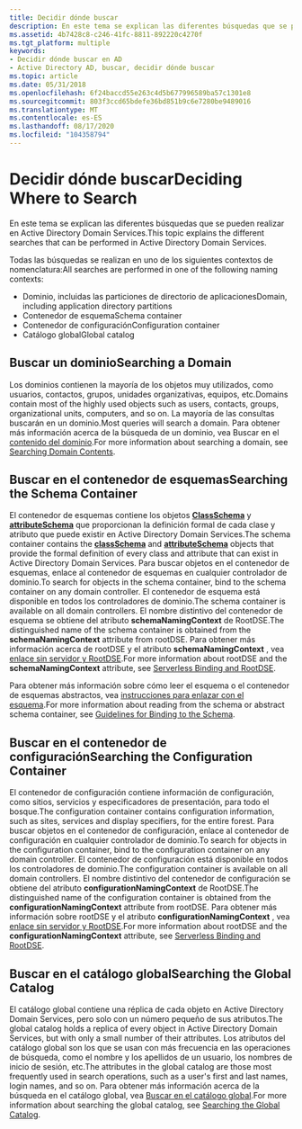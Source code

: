 ```yaml
---
title: Decidir dónde buscar
description: En este tema se explican las diferentes búsquedas que se pueden realizar en Active Directory Domain Services.
ms.assetid: 4b7428c8-c246-41fc-8811-892220c4270f
ms.tgt_platform: multiple
keywords:
- Decidir dónde buscar en AD
- Active Directory AD, buscar, decidir dónde buscar
ms.topic: article
ms.date: 05/31/2018
ms.openlocfilehash: 6f24baccd55e263c4d5b677996589ba57c1301e8
ms.sourcegitcommit: 803f3ccd65bdefe36bd851b9c6e7280be9489016
ms.translationtype: MT
ms.contentlocale: es-ES
ms.lasthandoff: 08/17/2020
ms.locfileid: "104358794"
---
```

# <a name="deciding-where-to-search"></a><span data-ttu-id="3ffd4-105">Decidir dónde buscar</span><span class="sxs-lookup"><span data-stu-id="3ffd4-105">Deciding Where to Search</span></span>

<span data-ttu-id="3ffd4-106">En este tema se explican las diferentes búsquedas que se pueden realizar en Active Directory Domain Services.</span><span class="sxs-lookup"><span data-stu-id="3ffd4-106">This topic explains the different searches that can be performed in Active Directory Domain Services.</span></span>

<span data-ttu-id="3ffd4-107">Todas las búsquedas se realizan en uno de los siguientes contextos de nomenclatura:</span><span class="sxs-lookup"><span data-stu-id="3ffd4-107">All searches are performed in one of the following naming contexts:</span></span>

-   <span data-ttu-id="3ffd4-108">Dominio, incluidas las particiones de directorio de aplicaciones</span><span class="sxs-lookup"><span data-stu-id="3ffd4-108">Domain, including application directory partitions</span></span>
-   <span data-ttu-id="3ffd4-109">Contenedor de esquema</span><span class="sxs-lookup"><span data-stu-id="3ffd4-109">Schema container</span></span>
-   <span data-ttu-id="3ffd4-110">Contenedor de configuración</span><span class="sxs-lookup"><span data-stu-id="3ffd4-110">Configuration container</span></span>
-   <span data-ttu-id="3ffd4-111">Catálogo global</span><span class="sxs-lookup"><span data-stu-id="3ffd4-111">Global catalog</span></span>

## <a name="searching-a-domain"></a><span data-ttu-id="3ffd4-112">Buscar un dominio</span><span class="sxs-lookup"><span data-stu-id="3ffd4-112">Searching a Domain</span></span>

<span data-ttu-id="3ffd4-113">Los dominios contienen la mayoría de los objetos muy utilizados, como usuarios, contactos, grupos, unidades organizativas, equipos, etc.</span><span class="sxs-lookup"><span data-stu-id="3ffd4-113">Domains contain most of the highly used objects such as users, contacts, groups, organizational units, computers, and so on.</span></span> <span data-ttu-id="3ffd4-114">La mayoría de las consultas buscarán en un dominio.</span><span class="sxs-lookup"><span data-stu-id="3ffd4-114">Most queries will search a domain.</span></span> <span data-ttu-id="3ffd4-115">Para obtener más información acerca de la búsqueda de un dominio, vea Buscar en el [contenido del dominio](searching-domain-contents.md).</span><span class="sxs-lookup"><span data-stu-id="3ffd4-115">For more information about searching a domain, see [Searching Domain Contents](searching-domain-contents.md).</span></span>

## <a name="searching-the-schema-container"></a><span data-ttu-id="3ffd4-116">Buscar en el contenedor de esquemas</span><span class="sxs-lookup"><span data-stu-id="3ffd4-116">Searching the Schema Container</span></span>

<span data-ttu-id="3ffd4-117">El contenedor de esquemas contiene los objetos [**ClassSchema**](/windows/desktop/ADSchema/c-classschema) y [**attributeSchema**](/windows/desktop/ADSchema/c-attributeschema) que proporcionan la definición formal de cada clase y atributo que puede existir en Active Directory Domain Services.</span><span class="sxs-lookup"><span data-stu-id="3ffd4-117">The schema container contains the [**classSchema**](/windows/desktop/ADSchema/c-classschema) and [**attributeSchema**](/windows/desktop/ADSchema/c-attributeschema) objects that provide the formal definition of every class and attribute that can exist in Active Directory Domain Services.</span></span> <span data-ttu-id="3ffd4-118">Para buscar objetos en el contenedor de esquemas, enlace al contenedor de esquemas en cualquier controlador de dominio.</span><span class="sxs-lookup"><span data-stu-id="3ffd4-118">To search for objects in the schema container, bind to the schema container on any domain controller.</span></span> <span data-ttu-id="3ffd4-119">El contenedor de esquema está disponible en todos los controladores de dominio.</span><span class="sxs-lookup"><span data-stu-id="3ffd4-119">The schema container is available on all domain controllers.</span></span> <span data-ttu-id="3ffd4-120">El nombre distintivo del contenedor de esquema se obtiene del atributo **schemaNamingContext** de RootDSE.</span><span class="sxs-lookup"><span data-stu-id="3ffd4-120">The distinguished name of the schema container is obtained from the **schemaNamingContext** attribute from rootDSE.</span></span> <span data-ttu-id="3ffd4-121">Para obtener más información acerca de rootDSE y el atributo **schemaNamingContext** , vea [enlace sin servidor y RootDSE](serverless-binding-and-rootdse.md).</span><span class="sxs-lookup"><span data-stu-id="3ffd4-121">For more information about rootDSE and the **schemaNamingContext** attribute, see [Serverless Binding and RootDSE](serverless-binding-and-rootdse.md).</span></span>

<span data-ttu-id="3ffd4-122">Para obtener más información sobre cómo leer el esquema o el contenedor de esquemas abstractos, vea [instrucciones para enlazar con el esquema](guidelines-for-binding-to-the-schema.md).</span><span class="sxs-lookup"><span data-stu-id="3ffd4-122">For more information about reading from the schema or abstract schema container, see [Guidelines for Binding to the Schema](guidelines-for-binding-to-the-schema.md).</span></span>

## <a name="searching-the-configuration-container"></a><span data-ttu-id="3ffd4-123">Buscar en el contenedor de configuración</span><span class="sxs-lookup"><span data-stu-id="3ffd4-123">Searching the Configuration Container</span></span>

<span data-ttu-id="3ffd4-124">El contenedor de configuración contiene información de configuración, como sitios, servicios y especificadores de presentación, para todo el bosque.</span><span class="sxs-lookup"><span data-stu-id="3ffd4-124">The configuration container contains configuration information, such as sites, services and display specifiers, for the entire forest.</span></span> <span data-ttu-id="3ffd4-125">Para buscar objetos en el contenedor de configuración, enlace al contenedor de configuración en cualquier controlador de dominio.</span><span class="sxs-lookup"><span data-stu-id="3ffd4-125">To search for objects in the configuration container, bind to the configuration container on any domain controller.</span></span> <span data-ttu-id="3ffd4-126">El contenedor de configuración está disponible en todos los controladores de dominio.</span><span class="sxs-lookup"><span data-stu-id="3ffd4-126">The configuration container is available on all domain controllers.</span></span> <span data-ttu-id="3ffd4-127">El nombre distintivo del contenedor de configuración se obtiene del atributo **configurationNamingContext** de RootDSE.</span><span class="sxs-lookup"><span data-stu-id="3ffd4-127">The distinguished name of the configuration container is obtained from the **configurationNamingContext** attribute from rootDSE.</span></span> <span data-ttu-id="3ffd4-128">Para obtener más información sobre rootDSE y el atributo **configurationNamingContext** , vea [enlace sin servidor y RootDSE](serverless-binding-and-rootdse.md).</span><span class="sxs-lookup"><span data-stu-id="3ffd4-128">For more information about rootDSE and the **configurationNamingContext** attribute, see [Serverless Binding and RootDSE](serverless-binding-and-rootdse.md).</span></span>

## <a name="searching-the-global-catalog"></a><span data-ttu-id="3ffd4-129">Buscar en el catálogo global</span><span class="sxs-lookup"><span data-stu-id="3ffd4-129">Searching the Global Catalog</span></span>

<span data-ttu-id="3ffd4-130">El catálogo global contiene una réplica de cada objeto en Active Directory Domain Services, pero solo con un número pequeño de sus atributos.</span><span class="sxs-lookup"><span data-stu-id="3ffd4-130">The global catalog holds a replica of every object in Active Directory Domain Services, but with only a small number of their attributes.</span></span> <span data-ttu-id="3ffd4-131">Los atributos del catálogo global son los que se usan con más frecuencia en las operaciones de búsqueda, como el nombre y los apellidos de un usuario, los nombres de inicio de sesión, etc.</span><span class="sxs-lookup"><span data-stu-id="3ffd4-131">The attributes in the global catalog are those most frequently used in search operations, such as a user's first and last names, login names, and so on.</span></span> <span data-ttu-id="3ffd4-132">Para obtener más información acerca de la búsqueda en el catálogo global, vea [Buscar en el catálogo global](searching-global-catalog-contents.md).</span><span class="sxs-lookup"><span data-stu-id="3ffd4-132">For more information about searching the global catalog, see [Searching the Global Catalog](searching-global-catalog-contents.md).</span></span>

 

 
